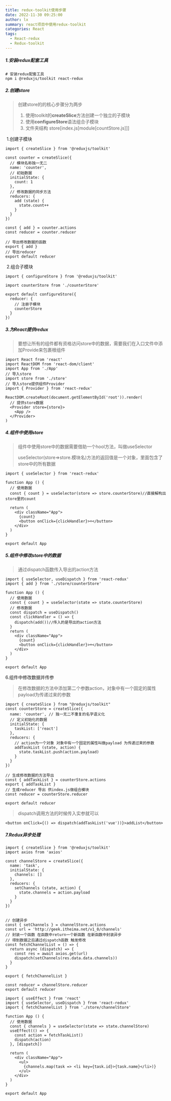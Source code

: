```yaml
---
title: redux-toolkit使用步骤
date: 2022-11-30 09:25:00
author: lx
summary: react项目中使用redux-toolkit
categories: React
tags:
  - React-redux
  - Redux-toolkit
---
```




#####    1.安装redux配套工具

```npm
# 安装redux配套工具
npm i @reduxjs/toolkit react-redux
```

#####     2.创建store

> 创建store的的核心步骤分为两步
>
> 1. 使用toolkit的**createSlice**方法创建一个独立的子模块
> 2. 使用**configureStore**语法组合子模块
> 3. 文件夹结构  store[index.js[module[countStore.js]]]

​         1.创建子模块

```react
import { createSlice } from '@reduxjs/toolkit'

const counter = createSlice({
  // 模块名称独一无二
  name: 'counter',
  // 初始数据
  initialState: {
    count: 1
  },
  // 修改数据的同步方法
  reducers: {
    add (state) {
      state.count++
    }
  }
})

const { add } = counter.actions
const reducer = counter.reducer

// 导出修改数据的函数
export { add }
// 导出reducer
export default reducer
```

​        2.组合子模块

```react
import { configureStore } from '@reduxjs/toolkit'

import counterStore from './counterStore'

export default configureStore({
  reducer: {
    // 注册子模块
    counterStore
  }
})
```

##### 3.为React提供redux

> 要想让所有的组件都有资格访问store中的数据，需要我们在入口文件中添加Provide来包裹根组件
>
> 

```react
import React from 'react'
import ReactDOM from 'react-dom/client'
import App from './App'
// 导入store
import store from './store'
// 导入store提供组件Provider
import { Provider } from 'react-redux'

ReactDOM.createRoot(document.getElementById('root')).render(
  // 提供store数据
  <Provider store={store}>
    <App />
  </Provider>
)
```

##### 4.组件中使用store

> 组件中使用store中的数据需要借助一个hool方法，叫做useSelector
>
> useSelector(store=>store.模块名)方法的返回值是一个对象，里面包含了store中的所有数据

```react
import { useSelector } from 'react-redux'

function App () {
  // 使用数据
  const { count } = useSelector(store => store.counterStore)//直接解构出store里的count
  
  return (
    <div className="App">
      {count}
      <button onClick={clickHandler}>+</button>
    </div>
  )
}

export default App
```

##### 5.组件中修改store中的数据

> 通过dispatch函数传入导出的action方法

```react
import { useSelector, useDispatch } from 'react-redux'
import { add } from './store/counterStore'

function App () {
  // 使用数据
  const { count } = useSelector(state => state.counterStore)
  // 修改数据
  const dispatch = useDispatch()
  const clickHandler = () => {
    dispatch(add())//传入的是导出的action方法
  }
  return (
    <div className="App">
      {count}
      <button onClick={clickHandler}>+</button>
    </div>
  )
}

export default App
```

6.组件中修改数据并传参

> 在修改数据的方法中添加第二个参数action，对象中有一个固定的属性payload为传递过来的参数

```react
import { createSlice } from "@reduxjs/toolkit"
const counterStore = createSlice({
  name: 'counter', // 独一无二不重复的名字语义化
  // 定义初始化的数据
  initialState: {
    taskList: ['react']
  },
  reducers: {
    // action为一个对象 对象中有一个固定的属性叫做payload 为传递过来的参数
    addTaskList (state, action) {
      state.taskList.push(action.payload)
    }
  }
})

// 生成修改数据的方法导出
const { addTaskList } = counterStore.actions
export { addTaskList }
// 生成reducer 导出 供index.js做组合模块
const reducer = counterStore.reducer

export default reducer
```

> dispatch调用方法的时候传入实参就可以

```react 
<button onClick={() => dispatch(addTaskList('vue'))}>addList</button>
```

##### 7.Redux异步处理

```react
import { createSlice } from '@reduxjs/toolkit'
import axios from 'axios'

const channelStore = createSlice({
  name: 'task',
  initialState: {
    channels: []
  },
  reducers: {
    setChannels (state, action) {
      state.channels = action.payload
    }
  }
})


// 创建异步
const { setChannels } = channelStore.actions
const url = 'http://geek.itheima.net/v1_0/channels'
// 封装一个函数 在函数中return一个新函数 在新函数中封装异步
// 得到数据之后通过dispatch函数 触发修改
const fetchChannelList = () => {
  return async (dispatch) => {
    const res = await axios.get(url)
    dispatch(setChannels(res.data.data.channels))
  }
}

export { fetchChannelList }

const reducer = channelStore.reducer
export default reducer
```

```react
import { useEffect } from 'react'
import { useSelector, useDispatch } from 'react-redux'
import { fetchChannelList } from './store/channelStore'

function App () {
  // 使用数据
  const { channels } = useSelector(state => state.channelStore)
  useEffect(() => {
    const action = fetchTaskList()
    dispatch(action)
  }, [dispatch])

  return (
    <div className="App">
      <ul>
        {channels.map(task => <li key={task.id}>{task.name}</li>)}
      </ul>
    </div>
  )
}

export default App
```

